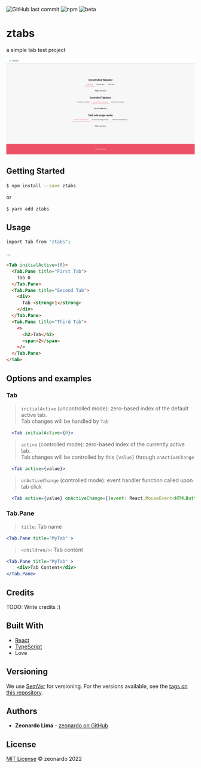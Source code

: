 ![GitHub last commit](https://img.shields.io/github/last-commit/zeonardo/ztabs)
![npm](https://img.shields.io/npm/v/ztabs)
![beta](https://img.shields.io/badge/-beta-yellow)

# ztabs

a simple tab test project
  
![Expected screen output](https://github.com/zeonardo/ptf-tabulator/blob/master/src/assets/tabulator.png)

## Getting Started

```sh
$ npm install --save ztabs
```
or
```sh
$ yarn add ztabs
```

## Usage

```sh
import Tab from "ztabs";
```

...

```html
<Tab initialActive={0}>
  <Tab.Pane title="First Tab">
    Tab 0
  </Tab.Pane>
  <Tab.Pane title="Second Tab">
    <div>
      Tab <strong>1</strong>
    </div>
  </Tab.Pane>
  <Tab.Pane title="Third Tab">
    <>
      <h2>Tab</h2>
      <span>2</span>
    </>
  </Tab.Pane>
</Tab>
```

## Options and examples

### Tab

> `initialActive` (uncontrolled mode): zero-based index of the default active tab.  
Tab changes will be handled by `Tab`
```jsx
  <Tab initialActive={0}>
```

> `active` (controlled mode): zero-based index of the currently active tab.  
Tab changes will be controlled by this `{value}` through `onActiveChange`
```jsx
  <Tab active={value}>
```

> `onActiveChange` (controlled mode): event handler function called upon tab click
```jsx
  <Tab active={value} onActiveChange={(event: React.MouseEvent<HTMLButtonElement>) => setValue(+event.currentTarget.value)} >
```

### Tab.Pane

> `title`: Tab name
```jsx
<Tab.Pane title="MyTab" >
```

> `<children/>`: Tab content
```jsx
<Tab.Pane title="MyTab" >
    <div>Tab Content</div>
</Tab.Pane>
```

## Credits

TODO: Write credits :)

## Built With

* [React](https://reactjs.org/)
* [TypeScript](https://www.typescriptlang.org/)
* Love

## Versioning

We use [SemVer](http://semver.org/) for versioning.
For the versions available, see the [tags on this repository](https://github.com/zeonardo/ztabs/tags).

## Authors

* **Zeonardo Lima** - [zeonardo on GitHub](https://github.com/zeonardo)

## License
[MIT License](https://zeonardo.mit-license.org/2022) © zeonardo 2022